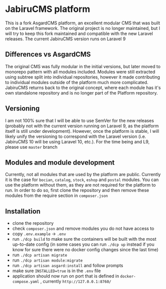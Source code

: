 # JabiruCMS platform

This is a fork AsgardCMS platform, an excellent modular CMS that was built on the Laravel framework. The original project is no longer maintained, but I will try to keep this fork maintained and compatible with the new Laravel releases. The current JabiruCMS version runs on Laravel 9

## Differences vs AsgardCMS

The original CMS was fully modular in the initial versions, but later moved to monorepo pattern with all modules included. Modules were still extracted using subtree split into individual repositories, however it made contributing to individual modules outside of the platform much more complicated. JabiruCMS returns back to the original concept, where each module has it's own standalone repository and is no longer part of the Platform repository.

## Versioning

I am not 100% sure that I will be able to use SemVer for the new releases (probably not with the current version running on Laravel 9, as the platform itself is still under development). However, once the platform is stable, I will likely unify the versioning to correspond with the Laravel version (i.e. JabiruCMS 10 will be using Laravel 10, etc.). For the time being and L9, please use `master` branch

## Modules and module development

Currently, not all modules that are used by the platform are public. Currently it is the case for `bocian`, `catalog`, `stock`, `eshop` and `postal` modules. You can use the platform without them, as they are not required for the platform to run. In order to do so, first clone the repository and then remove these modules from the require section in `composer.json`

## Installation

* clone the repository
* check `composer.json` and remove modules you do not have access to
* copy `.env.example` -> `.env`
* run `./dcp build` to make sure the containers will be built with the most up-to-date config (in some cases you can run `./dcp up` instead if you know for sure there were no docker config changes since the last time)
* run `./dcp artisan migrate`
* run `./dcp artisan module:migrate`
* run `./dcp artisan asgard:install` and follow prompts
* make sure `INSTALLED=true` is in the `.env` file
* application should now run on port that is defined in `docker-compose.yaml` , currently `http://127.0.0.1:8760/`  
